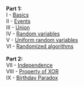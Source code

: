 <b>Part 1:</b><br>
I - <a href="http://geekresearchlab.net/coursera/d-math/basic.jpg">Basics</a><br>
II - <a href="http://geekresearchlab.net/coursera/d-math/events.jpg">Events</a><br>
III - <a href="http://geekresearchlab.net/coursera/d-math/union.jpg">Union</a><br>
IV - <a href="http://geekresearchlab.net/coursera/d-math/random.jpg">Random variables</a><br>
V - <a href="http://geekresearchlab.net/coursera/d-math/uniform-random.jpg">Uniform random variables</a><br>
VI - <a href="http://geekresearchlab.net/coursera/d-math/random-algm.jpg">Randomized algorithms</a><br>
<br>
<b>Part 2:</b><br>
VII - <a href="http://geekresearchlab.net/coursera/d-math/independence.jpg">Independence</a> <br>
VIII - <a href="http://geekresearchlab.net/coursera/d-math/xor-prop.jpg">Property of XOR</a> <br>
IX - <a href="http://geekresearchlab.net/coursera/d-math/birthday.jpg">Birthday Paradox</a> <br>
